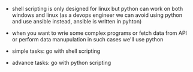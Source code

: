 - shell scripting is only designed for linux but python can work on both windows and linux (as a devops engineer we can avoid using python and use ansible instead, ansible is written in pyhton)
- when you want to wrie some complex programs or fetch data from API or perform data manupulation in such cases we'll use python

- simple tasks: go with shell scripting
- advance tasks: go with python scripting